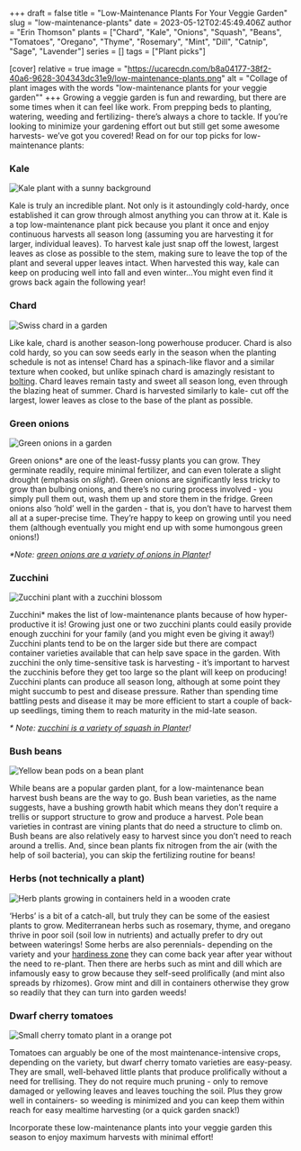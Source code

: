 +++
draft = false
title = "Low-Maintenance Plants For Your Veggie Garden"
slug = "low-maintenance-plants"
date = 2023-05-12T02:45:49.406Z
author = "Erin Thomson"
plants = ["Chard", "Kale", "Onions", "Squash", "Beans", "Tomatoes", "Oregano", "Thyme", "Rosemary", "Mint", "Dill", "Catnip", "Sage", "Lavender"]
series = []
tags = ["Plant picks"]

[cover]
relative = true
image = "https://ucarecdn.com/b8a04177-38f2-40a6-9628-304343dc31e9/low-maintenance-plants.png"
alt = "Collage of plant images with the words \"low-maintenance plants for your veggie garden\""
+++
Growing a veggie garden is fun and rewarding, but there are some times when it can feel like work. From prepping beds to planting, watering, weeding and fertilizing- there’s always a chore to tackle. If you’re looking to minimize your gardening effort out but still get some awesome harvests- we’ve got you covered! Read on for our top picks for low-maintenance plants:

### Kale

![Kale plant with a sunny background](https://ucarecdn.com/f3505afc-bcc4-461b-bcc1-955b946cf049/kale.jpg)

Kale is truly an incredible plant. Not only is it astoundingly cold-hardy, once established it can grow through almost anything you can throw at it. Kale is a top low-maintenance plant pick because you plant it once and enjoy continuous harvests all season long (assuming you are harvesting it for larger, individual leaves). To harvest kale just snap off the lowest, largest leaves as close as possible to the stem, making sure to leave the top of the plant and several upper leaves intact. When harvested this way, kale can keep on producing well into fall and even winter…You might even find it grows back again the following year!

### Chard

![Swiss chard in a garden](https://ucarecdn.com/4e0cfc26-89b2-415d-a821-7d4bd8db7a45/swiss-chard.jpg)

Like kale, chard is another season-long powerhouse producer. Chard is also cold hardy, so you can sow seeds early in the season when the planting schedule is not as intense! Chard has a spinach-like flavor and a similar texture when cooked, but unlike spinach chard is amazingly resistant to [bolting](https://blog.planter.garden/posts/plant-bolting-a-seedy-situation/). Chard leaves remain tasty and sweet all season long, even through the blazing heat of summer. Chard is harvested similarly to kale- cut off the largest, lower leaves as close to the base of the plant as possible.

### Green onions

![Green onions in a garden](https://ucarecdn.com/10cc858f-9a05-40a5-a5d1-c0356c201066/green-onions.jpg)

Green onions* are one of the least-fussy plants you can grow. They germinate readily, require minimal fertilizer, and can even tolerate a slight drought (emphasis on *slight*). Green onions are significantly less tricky to grow than bulbing onions, and there’s no curing process involved - you simply pull them out, wash them up and store them in the fridge. Green onions also ‘hold’ well in the garden - that is, you don’t have to harvest them all at a super-precise time. They’re happy to keep on growing until you need them (although eventually you might end up with some humongous green onions!)

*\*Note: [green onions are a variety of onions in Planter](https://info.planter.garden/plant-information/cant-find/)!*

### Zucchini

![Zucchini plant with a zucchini blossom](https://ucarecdn.com/fc3ddbd2-9d65-4561-933f-b9f2a5c4fe6d/zucchini.jpg)

Zucchini* makes the list of low-maintenance plants because of how hyper-productive it is! Growing just one or two zucchini plants could easily provide enough zucchini for your family (and you might even be giving it away!) Zucchini plants tend to be on the larger side but there are compact container varieties available that can help save space in the garden. With zucchini the only time-sensitive task is harvesting - it’s important to harvest the zucchinis before they get too large so the plant will keep on producing! Zucchini plants can produce all season long, although at some point they might succumb to pest and disease pressure. Rather than spending time battling pests and disease it may be more efficient to start a couple of back-up seedlings, timing them to reach maturity in the mid-late season. 

*\* Note: [zucchini is a variety of squash in Planter](https://info.planter.garden/plant-information/cant-find/)!*

### Bush beans

![Yellow bean pods on a bean plant](https://ucarecdn.com/0827e408-135d-40a3-96ae-367e884df89f/beans.jpg)

While beans are a popular garden plant, for a low-maintenance bean harvest bush beans are the way to go. Bush bean varieties, as the name suggests, have a bushing growth habit which means they don’t require a trellis or support structure to grow and produce a harvest. Pole bean varieties in contrast are vining plants that do need a structure to climb on. Bush beans are also relatively easy to harvest since you don’t need to reach around a trellis. And, since bean plants fix nitrogen from the air (with the help of soil bacteria), you can skip the fertilizing routine for beans!

### Herbs (not technically a plant)

![Herb plants growing in containers held in a wooden crate](https://ucarecdn.com/4131a7b0-6512-4e2a-a9a2-08ec1f9c6641/herbs.jpg)

‘Herbs’ is a bit of a catch-all, but truly they can be some of the easiest plants to grow. Mediterranean herbs such as rosemary, thyme, and oregano thrive in poor soil (soil low in nutrients) and actually prefer to dry out between waterings! Some herbs are also perennials- depending on the variety and your [hardiness zone](https://blog.planter.garden/posts/know-where-you-grow-hardiness-zones-and-frost-dates/) they can come back year after year without the need to re-plant. Then there are herbs such as mint and dill which are infamously easy to grow because they self-seed prolifically (and mint also spreads by rhizomes). Grow mint and dill in containers otherwise they grow so readily that they can turn into garden weeds!

### Dwarf cherry tomatoes

![Small cherry tomato plant in a orange pot](https://ucarecdn.com/d485e835-85df-4d26-8f1a-006735a5af9a/dwarf-cherry-tomato.jpg)

Tomatoes can arguably be one of the most maintenance-intensive crops, depending on the variety, but dwarf cherry tomato varieties are easy-peasy. They are small, well-behaved little plants that produce prolifically without a need for trellising. They do not require much pruning - only to remove damaged or yellowing leaves and leaves touching the soil. Plus they grow well in containers- so weeding is minimized and you can keep them within reach for easy mealtime harvesting (or a quick garden snack!)

Incorporate these low-maintenance plants into your veggie garden this season to enjoy maximum harvests with minimal effort!

